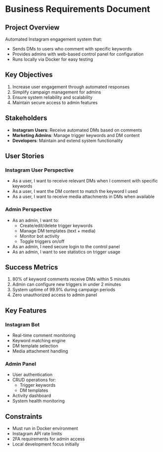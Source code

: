 # Business Requirements Document

## Project Overview
Automated Instagram engagement system that:
- Sends DMs to users who comment with specific keywords
- Provides admins with web-based control panel for configuration
- Runs locally via Docker for easy testing

## Key Objectives
1. Increase user engagement through automated responses
2. Simplify campaign management for admins
3. Ensure system reliability and scalability
4. Maintain secure access to admin features

## Stakeholders
- **Instagram Users**: Receive automated DMs based on comments
- **Marketing Admins**: Manage trigger keywords and DM content
- **Developers**: Maintain and extend system functionality

## User Stories

### Instagram User Perspective
- As a user, I want to receive relevant DMs when I comment with specific keywords
- As a user, I want the DM content to match the keyword I used
- As a user, I want to receive media attachments in DMs when available

### Admin Perspective
- As an admin, I want to:
  - Create/edit/delete trigger keywords
  - Manage DM templates (text + media)
  - Monitor bot activity
  - Toggle triggers on/off
- As an admin, I need secure login to the control panel
- As an admin, I want to see statistics on trigger usage

## Success Metrics
1. 80% of keyword comments receive DMs within 5 minutes
2. Admin can configure new triggers in under 2 minutes
3. System uptime of 99.9% during campaign periods
4. Zero unauthorized access to admin panel

## Key Features

### Instagram Bot
- Real-time comment monitoring
- Keyword matching engine
- DM template selection
- Media attachment handling

### Admin Panel
- User authentication
- CRUD operations for:
  - Trigger keywords
  - DM templates
- Activity dashboard
- System health monitoring

## Constraints
- Must run in Docker environment
- Instagram API rate limits
- 2FA requirements for admin access
- Local development focus initially